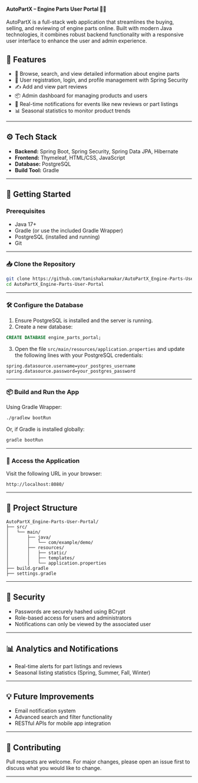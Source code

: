 #### AutoPartX – Engine Parts User Portal 🚗🔧

AutoPartX is a full-stack web application that streamlines the buying, selling, and reviewing of engine parts online. Built with modern Java technologies, it combines robust backend functionality with a responsive user interface to enhance the user and admin experience.


## 🧩 Features

- 🛒 Browse, search, and view detailed information about engine parts
- 📝 User registration, login, and profile management with Spring Security
- ✍️ Add and view part reviews
- 📦 Admin dashboard for managing products and users
- 🔔 Real-time notifications for events like new reviews or part listings
- 📊 Seasonal statistics to monitor product trends

---

## ⚙️ Tech Stack

- **Backend:** Spring Boot, Spring Security, Spring Data JPA, Hibernate  
- **Frontend:** Thymeleaf, HTML/CSS, JavaScript  
- **Database:** PostgreSQL  
- **Build Tool:** Gradle  

---

## 🚀 Getting Started

### Prerequisites

- Java 17+
- Gradle (or use the included Gradle Wrapper)
- PostgreSQL (installed and running)
- Git

---

### 📥 Clone the Repository

```bash
git clone https://github.com/tanishakarmakar/AutoPartX_Engine-Parts-User-Portal.git
cd AutoPartX_Engine-Parts-User-Portal
````

---

### 🛠️ Configure the Database

1. Ensure PostgreSQL is installed and the server is running.
2. Create a new database:

```sql
CREATE DATABASE engine_parts_portal;
```

3. Open the file `src/main/resources/application.properties` and update the following lines with your PostgreSQL credentials:

```properties
spring.datasource.username=your_postgres_username
spring.datasource.password=your_postgres_password
```

---

### 📦 Build and Run the App

Using Gradle Wrapper:

```bash
./gradlew bootRun
```

Or, if Gradle is installed globally:

```bash
gradle bootRun
```

---

### 🔗 Access the Application

Visit the following URL in your browser:

```
http://localhost:8080/
```

---

## 📁 Project Structure

```
AutoPartX_Engine-Parts-User-Portal/
├── src/
│   └── main/
│       ├── java/
│       │   └── com/example/demo/
│       ├── resources/
│       │   ├── static/
│       │   ├── templates/
│       │   └── application.properties
├── build.gradle
├── settings.gradle
```

---

## 🔐 Security

* Passwords are securely hashed using BCrypt
* Role-based access for users and administrators
* Notifications can only be viewed by the associated user

---

## 📊 Analytics and Notifications

* Real-time alerts for part listings and reviews
* Seasonal listing statistics (Spring, Summer, Fall, Winter)

---

## 💡 Future Improvements

* Email notification system
* Advanced search and filter functionality
* RESTful APIs for mobile app integration

---

## 🤝 Contributing

Pull requests are welcome. For major changes, please open an issue first to discuss what you would like to change.

---


